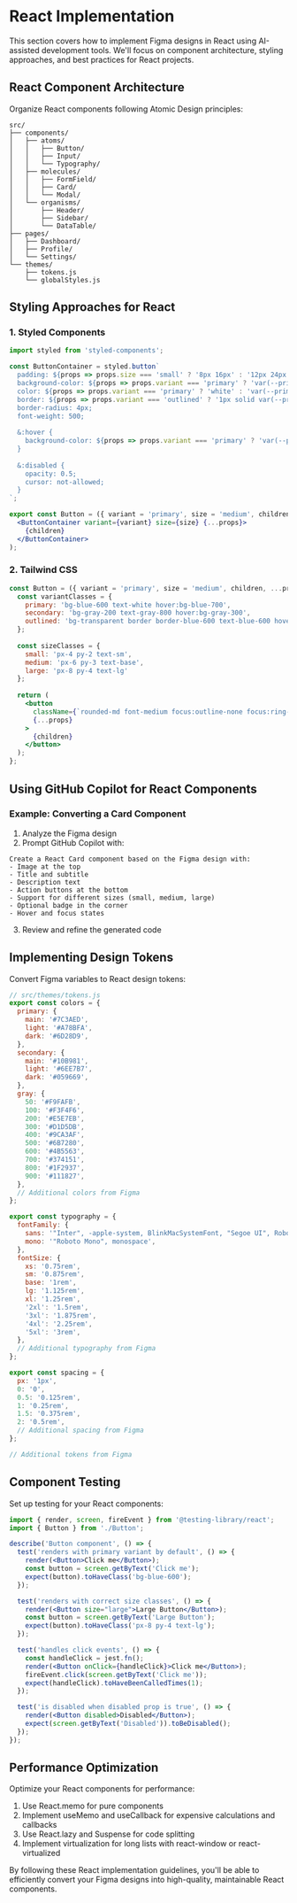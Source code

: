 # React Implementation

This section covers how to implement Figma designs in React using AI-assisted development tools. We'll focus on component architecture, styling approaches, and best practices for React projects.

## React Component Architecture

Organize React components following Atomic Design principles:

```
src/
├── components/
│   ├── atoms/
│   │   ├── Button/
│   │   ├── Input/
│   │   └── Typography/
│   ├── molecules/
│   │   ├── FormField/
│   │   ├── Card/
│   │   └── Modal/
│   └── organisms/
│       ├── Header/
│       ├── Sidebar/
│       └── DataTable/
├── pages/
│   ├── Dashboard/
│   ├── Profile/
│   └── Settings/
└── themes/
    ├── tokens.js
    └── globalStyles.js
```

## Styling Approaches for React

### 1. Styled Components

```jsx
import styled from 'styled-components';

const ButtonContainer = styled.button`
  padding: ${props => props.size === 'small' ? '8px 16px' : '12px 24px'};
  background-color: ${props => props.variant === 'primary' ? 'var(--primary-color)' : 'transparent'};
  color: ${props => props.variant === 'primary' ? 'white' : 'var(--primary-color)'};
  border: ${props => props.variant === 'outlined' ? '1px solid var(--primary-color)' : 'none'};
  border-radius: 4px;
  font-weight: 500;
  
  &:hover {
    background-color: ${props => props.variant === 'primary' ? 'var(--primary-dark)' : 'var(--gray-100)'};
  }
  
  &:disabled {
    opacity: 0.5;
    cursor: not-allowed;
  }
`;

export const Button = ({ variant = 'primary', size = 'medium', children, ...props }) => (
  <ButtonContainer variant={variant} size={size} {...props}>
    {children}
  </ButtonContainer>
);
```

### 2. Tailwind CSS

```jsx
const Button = ({ variant = 'primary', size = 'medium', children, ...props }) => {
  const variantClasses = {
    primary: 'bg-blue-600 text-white hover:bg-blue-700',
    secondary: 'bg-gray-200 text-gray-800 hover:bg-gray-300',
    outlined: 'bg-transparent border border-blue-600 text-blue-600 hover:bg-blue-50'
  };
  
  const sizeClasses = {
    small: 'px-4 py-2 text-sm',
    medium: 'px-6 py-3 text-base',
    large: 'px-8 py-4 text-lg'
  };
  
  return (
    <button 
      className={`rounded-md font-medium focus:outline-none focus:ring-2 ${variantClasses[variant]} ${sizeClasses[size]} ${props.disabled ? 'opacity-50 cursor-not-allowed' : ''}`}
      {...props}
    >
      {children}
    </button>
  );
};
```

## Using GitHub Copilot for React Components

### Example: Converting a Card Component

1. Analyze the Figma design
2. Prompt GitHub Copilot with:

```
Create a React Card component based on the Figma design with:
- Image at the top
- Title and subtitle
- Description text
- Action buttons at the bottom
- Support for different sizes (small, medium, large)
- Optional badge in the corner
- Hover and focus states
```

3. Review and refine the generated code

## Implementing Design Tokens

Convert Figma variables to React design tokens:

```jsx
// src/themes/tokens.js
export const colors = {
  primary: {
    main: '#7C3AED',
    light: '#A78BFA',
    dark: '#6D28D9',
  },
  secondary: {
    main: '#10B981',
    light: '#6EE7B7',
    dark: '#059669',
  },
  gray: {
    50: '#F9FAFB',
    100: '#F3F4F6',
    200: '#E5E7EB',
    300: '#D1D5DB',
    400: '#9CA3AF',
    500: '#6B7280',
    600: '#4B5563',
    700: '#374151',
    800: '#1F2937',
    900: '#111827',
  },
  // Additional colors from Figma
};

export const typography = {
  fontFamily: {
    sans: '"Inter", -apple-system, BlinkMacSystemFont, "Segoe UI", Roboto, sans-serif',
    mono: '"Roboto Mono", monospace',
  },
  fontSize: {
    xs: '0.75rem',
    sm: '0.875rem',
    base: '1rem',
    lg: '1.125rem',
    xl: '1.25rem',
    '2xl': '1.5rem',
    '3xl': '1.875rem',
    '4xl': '2.25rem',
    '5xl': '3rem',
  },
  // Additional typography from Figma
};

export const spacing = {
  px: '1px',
  0: '0',
  0.5: '0.125rem',
  1: '0.25rem',
  1.5: '0.375rem',
  2: '0.5rem',
  // Additional spacing from Figma
};

// Additional tokens from Figma
```

## Component Testing

Set up testing for your React components:

```jsx
import { render, screen, fireEvent } from '@testing-library/react';
import { Button } from './Button';

describe('Button component', () => {
  test('renders with primary variant by default', () => {
    render(<Button>Click me</Button>);
    const button = screen.getByText('Click me');
    expect(button).toHaveClass('bg-blue-600');
  });

  test('renders with correct size classes', () => {
    render(<Button size="large">Large Button</Button>);
    const button = screen.getByText('Large Button');
    expect(button).toHaveClass('px-8 py-4 text-lg');
  });

  test('handles click events', () => {
    const handleClick = jest.fn();
    render(<Button onClick={handleClick}>Click me</Button>);
    fireEvent.click(screen.getByText('Click me'));
    expect(handleClick).toHaveBeenCalledTimes(1);
  });

  test('is disabled when disabled prop is true', () => {
    render(<Button disabled>Disabled</Button>);
    expect(screen.getByText('Disabled')).toBeDisabled();
  });
});
```

## Performance Optimization

Optimize your React components for performance:

1. Use React.memo for pure components
2. Implement useMemo and useCallback for expensive calculations and callbacks
3. Use React.lazy and Suspense for code splitting
4. Implement virtualization for long lists with react-window or react-virtualized

By following these React implementation guidelines, you'll be able to efficiently convert your Figma designs into high-quality, maintainable React components.
